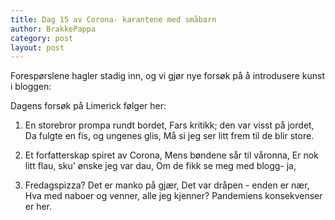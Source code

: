 ```yaml
---
title: Dag 15 av Corona- karantene med småbarn
author: BrakkePappa
category: post
layout: post
---
```


Forespørslene hagler stadig inn, og vi gjør nye forsøk på å introdusere kunst i bloggen:

Dagens forsøk på Limerick følger her: 

1. En storebror prompa rundt bordet,
Fars kritikk; den var visst på jordet,
Da fulgte en fis, og ungenes glis,
Må si jeg ser litt frem til de blir store.

2. Et forfatterskap spiret av Corona,
Mens bøndene sår til våronna,
Er nok litt flau, sku' ønske jeg var dau,
Om de fikk se meg med blogg- ja,

3. Fredagspizza? Det er manko på gjær,
Det var dråpen - enden er nær,
Hva med naboer og venner, alle jeg kjenner?
Pandemiens konsekvenser er her.
